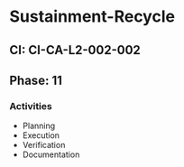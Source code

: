 # Sustainment-Recycle

## CI: CI-CA-L2-002-002
## Phase: 11

### Activities
- Planning
- Execution
- Verification
- Documentation
